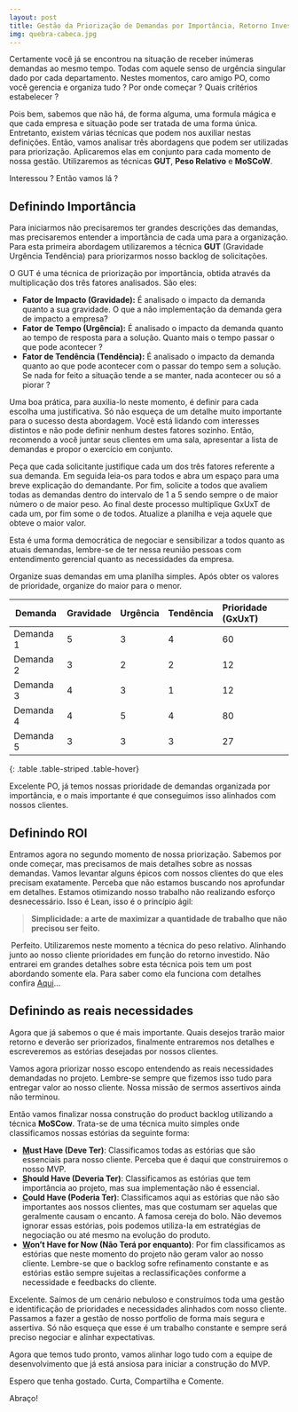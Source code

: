 ```yaml
---
layout: post
title: Gestão da Priorização de Demandas por Importância, Retorno Investido e Necessidade
img: quebra-cabeca.jpg
---
```


Certamente você já se encontrou na situação de receber inúmeras demandas ao mesmo tempo. Todas com aquele senso de urgência singular dado por cada departamento. Nestes momentos, caro amigo PO, como você gerencia e organiza tudo ? Por onde começar ? Quais critérios estabelecer ?

Pois bem, sabemos que não há, de forma alguma, uma formula mágica e que cada empresa e situação pode ser tratada de uma forma única. Entretanto, existem várias técnicas que podem nos auxiliar nestas definições. Então, vamos analisar três abordagens que podem ser utilizadas para priorização. Aplicaremos elas em conjunto para cada momento de nossa gestão. Utilizaremos as técnicas <strong>GUT</strong>, <strong>Peso Relativo</strong> e <strong>MoSCoW</strong>.

Interessou ? Então vamos lá ?
<h2></h2>
<h2><strong>Definindo Importância</strong></h2>
Para iniciarmos não precisaremos ter grandes descrições das demandas, mas precisaremos entender a importância de cada uma para a organização. Para esta primeira abordagem utilizaremos a técnica <strong>GUT</strong> (Gravidade Urgência Tendência) para priorizarmos nosso backlog de solicitações.

O GUT é uma técnica de priorização por importância, obtida através da multiplicação dos três fatores analisados. São eles:
<ul>
	<li><strong>Fator de Impacto (Gravidade):</strong> É analisado o impacto da demanda quanto a sua gravidade. O que a não implementação da demanda gera de impacto a empresa?</li>
	<li><strong>Fator de Tempo (Urgência):</strong> É analisado o impacto da demanda quanto ao tempo de resposta para a solução. Quanto mais o tempo passar o que pode acontecer ?</li>
	<li><strong>Fator de Tendência (Tendência):</strong> É analisado o impacto da demanda quanto ao que pode acontecer com o passar do tempo sem a solução. Se nada for feito a situação tende a se manter, nada acontecer ou só a piorar ?</li>
</ul>
Uma boa prática, para auxilia-lo neste momento, é definir para cada escolha uma justificativa. Só não esqueça de um detalhe muito importante para o sucesso desta abordagem. Você está lidando com interesses distintos e não pode definir nenhum destes fatores sozinho. Então, recomendo a você juntar seus clientes em uma sala, apresentar a lista de demandas e propor o exercício em conjunto.

Peça que cada solicitante justifique cada um dos três fatores referente a sua demanda. Em seguida leia-os para todos e abra um espaço para uma breve explicação do demandante. Por fim, solicite a todos que avaliem todas as demandas dentro do intervalo de 1 a 5 sendo sempre o de maior número o de maior peso. Ao final deste processo multiplique GxUxT de cada um, por fim some o de todos. Atualize a planilha e veja aquele que obteve o maior valor.

Esta é uma forma democrática de negociar e sensibilizar a todos quanto as atuais demandas, lembre-se de ter nessa reunião pessoas com entendimento gerencial quanto as necessidades da empresa.

Organize suas demandas em uma planilha simples. Após obter os valores de prioridade, organize do maior para o menor.


|Demanda      |Gravidade   |Urgência  |Tendência    |Prioridade (GxUxT)  |
|-------------|:-----------|:---------|:------------|:-------------------|
|Demanda 1    |5	       |3		  |4            |60              	 | 
|Demanda 2    |3      	   |2		  |2			|12					 |
|Demanda 3    |4 		   |3		  |1			|12					 |
|Demanda 4    |4 		   |5		  |4			|80					 |
|Demanda 5    |3		   |3		  |3			|27					 |
{: .table .table-striped .table-hover}


Excelente PO, já temos nossas prioridade de demandas organizada por importância, e o mais importante é que conseguimos isso alinhados com nossos clientes.
<h2></h2>
<h2><strong>Definindo ROI</strong></h2>
Entramos agora no segundo momento de nossa priorização. Sabemos por onde começar, mas precisamos de mais detalhes sobre as nossas demandas. Vamos levantar alguns épicos com nossos clientes do que eles precisam exatamente. Perceba que não estamos buscando nos aprofundar em detalhes. Estamos otimizando nosso trabalho não realizando esforço desnecessário. Isso é Lean, isso é o princípio ágil:
<blockquote><strong>Simplicidade: a arte de maximizar a quantidade de trabalho que não precisou ser feito.</strong></blockquote>
<strong> </strong>Perfeito. Utilizaremos neste momento a técnica do peso relativo. Alinhando junto ao nosso cliente prioridades em função do retorno investido. Não entrarei em grandes detalhes sobre esta técnica pois tem um post abordando somente ela. Para saber como ela funciona com detalhes confira <a href="https://jcodeshell.wordpress.com/2015/11/04/menos-achismo-e-mais-tecnica-priorizacao-pelo-roi/" target="_blank">Aqui</a>...
<h2><strong>Definindo as reais necessidades</strong></h2>
Agora que já sabemos o que é mais importante. Quais desejos trarão maior retorno e deverão ser priorizados, finalmente entraremos nos detalhes e escreveremos as estórias desejadas por nossos clientes.

Vamos agora priorizar nosso escopo entendendo as reais necessidades demandadas no projeto. Lembre-se sempre que fizemos isso tudo para entregar valor ao nosso cliente. Nossa missão de sermos assertivos ainda não terminou.

Então vamos finalizar nossa construção do product backlog utilizando a técnica <strong>MoSCow</strong>. Trata-se de uma técnica muito simples onde classificamos nossas estórias da seguinte forma:
<ul>
	<li><strong><span style="text-decoration:underline;">M</span>ust Have (Deve Ter)</strong>: Classificamos todas as estórias que são essenciais para nosso cliente. Perceba que é daqui que construiremos o nosso MVP.</li>
	<li><strong><span style="text-decoration:underline;">S</span>hould Have (Deveria Ter)</strong>: Classificamos as estórias que tem importância ao projeto, mas sua implementação não é essencial.</li>
	<li><strong><span style="text-decoration:underline;">C</span>ould Have (Poderia Ter)</strong>: Classificamos aqui as estórias que não são importantes aos nossos clientes, mas que costumam ser aquelas que geralmente causam o encanto. A famosa cereja do bolo. Não devemos ignorar essas estórias, pois podemos utiliza-la em estratégias de negociação ou até mesmo na evolução do produto.</li>
	<li><strong><span style="text-decoration:underline;">W</span>on’t Have for Now (Não Terá por enquanto)</strong>: Por fim classificamos as estórias que neste momento do projeto não geram valor ao nosso cliente. Lembre-se que o backlog sofre refinamento constante e as estórias estão sempre sujeitas a reclassificações conforme a necessidade e feedbacks do cliente.</li>
</ul>
Excelente. Saímos de um cenário nebuloso e construímos toda uma gestão e identificação de prioridades e necessidades alinhados com nosso cliente. Passamos a fazer a gestão de nosso portfolio de forma mais segura e assertiva. Só não esqueça que esse é um trabalho constante e sempre será preciso negociar e alinhar expectativas.

Agora que temos tudo pronto, vamos alinhar logo tudo com a equipe de desenvolvimento que já está ansiosa para iniciar a construção do MVP.

Espero que tenha gostado. Curta, Compartilha e Comente.

Abraço!